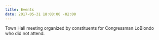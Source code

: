 ```yaml
---
title: Events
date: 2017-05-31 18:00:00 -02:00
---
```


Town Hall meeting organized by constituents for Congressman LoBiondo who did not attend.

[](https://www.facebook.com/pcfnj2/videos/443116459367788/)